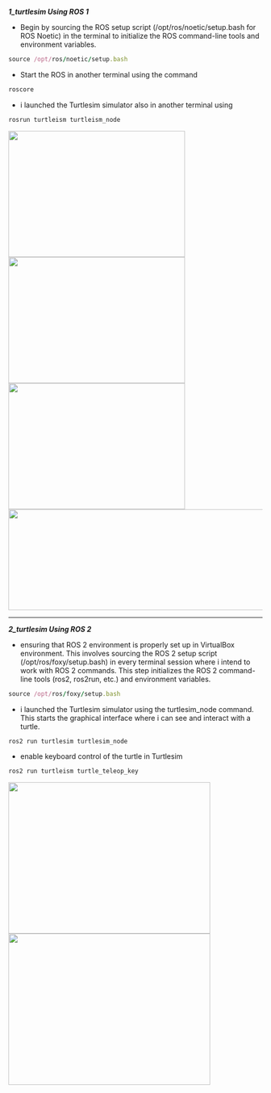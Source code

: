***1_turtlesim Using ROS 1***

- Begin by sourcing the ROS setup script (/opt/ros/noetic/setup.bash for ROS Noetic) in the terminal to initialize the ROS command-line tools and environment variables.
  
```ruby
source /opt/ros/noetic/setup.bash
```

- Start the ROS in another terminal using the command
```ruby
roscore
```

- i launched the Turtlesim simulator also in another terminal using 
```ruby
rosrun turtleism turtleism_node
```



<img src="https://github.com/DeemaEssam/turtlesim_Using_Ros1_And_ROs2/assets/106381596/559b750e-4044-403c-8f30-4ff449cf726a" width="350" height="250">

<img src="https://github.com/DeemaEssam/turtlesim_Using_Ros1_And_ROs2/assets/106381596/2786ee24-6193-4f19-b644-7d396a26f033" width="350" height="250">

<img src="https://github.com/DeemaEssam/turtlesim_Using_Ros1_And_ROs2/assets/106381596/de632460-a13f-48de-9a6f-cf7afb21169d" width="350" height="250">

<img src="https://github.com/DeemaEssam/turtlesim_Using_Ros1_And_ROs2/assets/106381596/05ed329f-c88e-4dac-afda-dc394abaa9d8" width="600" height="200">

****************************************************************************************************************************************************
***2_turtlesim Using ROS 2***

- ensuring that ROS 2 environment is properly set up in VirtualBox environment. This involves sourcing the ROS 2 setup script (/opt/ros/foxy/setup.bash) in every terminal session where i intend to work with ROS 2 commands. This step initializes the ROS 2 command-line tools (ros2, ros2run, etc.) and environment variables.
```ruby
source /opt/ros/foxy/setup.bash
```
- i launched the Turtlesim simulator using the turtlesim_node command. This starts the graphical interface where i can see and interact with a turtle.
```ruby
ros2 run turtlesim turtlesim_node
```
- enable keyboard control of the turtle in Turtlesim
```ruby
ros2 run turtleism turtle_teleop_key
```

<img src="https://github.com/DeemaEssam/turtlesim_Using_Ros1_And_ROs2/assets/106381596/6c21657e-0682-4482-ab19-197a83a22f5c" width="400" height="300">

<img src="https://github.com/DeemaEssam/turtlesim_Using_Ros1_And_ROs2/assets/106381596/38461377-7ee3-40c9-b595-33f3659ae1f4" width="400" height="300">
